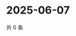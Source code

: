 # 2025-06-07

共 0 条

<!-- BEGIN ZHIHUQUESTIONS -->
<!-- 最后更新时间 Sat Jun 07 2025 17:11:03 GMT+0800 (China Standard Time) -->

<!-- END ZHIHUQUESTIONS -->
